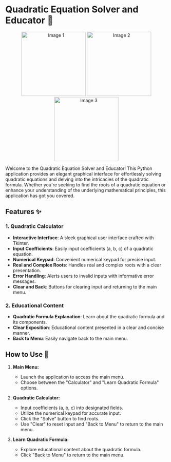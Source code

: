 # Quadratic Equation Solver and Educator 🚀

<p></p>

<div align="center">
  <img src="https://github.com/Dawan2/Quadratic-Formula-using-python/assets/146447975/e45e6c37-039e-49e8-a2e5-77f6fd4ab776" alt="Image 1" width="200"/>
  <img src="https://github.com/Dawan2/Quadratic-Formula-using-python/assets/146447975/eb7a6258-2d20-473c-9af5-94a4d45b8666" alt="Image 2" width="200"/>
  <img src="https://github.com/Dawan2/Quadratic-Formula-using-python/assets/146447975/2108e3c3-8db8-459f-8921-a7852d38c6c7" alt="Image 3" width="200"/>
</div>

<p></p>

Welcome to the Quadratic Equation Solver and Educator! This Python application provides an elegant graphical interface for effortlessly solving quadratic equations and delving into the intricacies of the quadratic formula. Whether you're seeking to find the roots of a quadratic equation or enhance your understanding of the underlying mathematical principles, this application has got you covered.

## Features ✨

### 1. Quadratic Calculator

- **Interactive Interface**: A sleek graphical user interface crafted with Tkinter.
- **Input Coefficients**: Easily input coefficients (a, b, c) of a quadratic equation.
- **Numerical Keypad**: Convenient numerical keypad for precise input.
- **Real and Complex Roots**: Handles real and complex roots with a clear presentation.
- **Error Handling**: Alerts users to invalid inputs with informative error messages.
- **Clear and Back**: Buttons for clearing input and returning to the main menu.

### 2. Educational Content

- **Quadratic Formula Explanation**: Learn about the quadratic formula and its components.
- **Clear Exposition**: Educational content presented in a clear and concise manner.
- **Back to Menu**: Easily navigate back to the main menu.

## How to Use 🚀

1. **Main Menu:**
   - Launch the application to access the main menu.
   - Choose between the "Calculator" and "Learn Quadratic Formula" options.

2. **Quadratic Calculator:**
   - Input coefficients (a, b, c) into designated fields.
   - Utilize the numerical keypad for accurate input.
   - Click the "Solve" button to find roots.
   - Use "Clear" to reset input and "Back to Menu" to return to the main menu.

3. **Learn Quadratic Formula:**
   - Explore educational content about the quadratic formula.
   - Click "Back to Menu" to return to the main menu.
